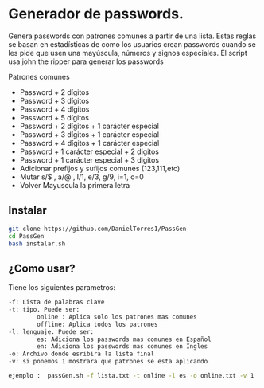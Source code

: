 # Generador de passwords.

Genera passwords con patrones comunes a partir de una lista. Estas reglas se basan en estadísticas de como los usuarios crean passwords cuando se les pide que usen una mayúscula, números y signos especiales. El script usa john the ripper para generar los passwords


Patrones comunes

- Password + 2 dígitos
- Password + 3 dígitos
- Password + 4 dígitos
- Password + 5 dígitos
- Password + 2 dígitos + 1 carácter especial
- Password + 3 dígitos + 1 carácter especial
- Password + 4 dígitos + 1 carácter especial
- Password + 1 carácter especial + 2 digitos
- Password + 1 carácter especial + 3 digitos
- Adicionar prefijos y sufijos comunes (123,111,etc)
- Mutar s/$ , a/@ , l/1, e/3, g/9, i=1, o=0
- Volver Mayuscula la primera letra

## Instalar
```sh
git clone https://github.com/DanielTorres1/PassGen
cd PassGen
bash instalar.sh
```

## ¿Como usar?

Tiene los siguientes parametros:

```sh
-f: Lista de palabras clave
-t: tipo. Puede ser:
		online : Aplica solo los patrones mas comunes
		offline: Aplica todos los patrones 
-l: lenguaje. Puede ser:
		es: Adiciona los passwords mas comunes en Español
		en: Adiciona los passwords mas comunes en Ingles
-o: Archivo donde esribira la lista final
-v: si ponemos 1 mostrara que patrones se esta aplicando

ejemplo :  passGen.sh -f lista.txt -t online -l es -o online.txt -v 1
```
